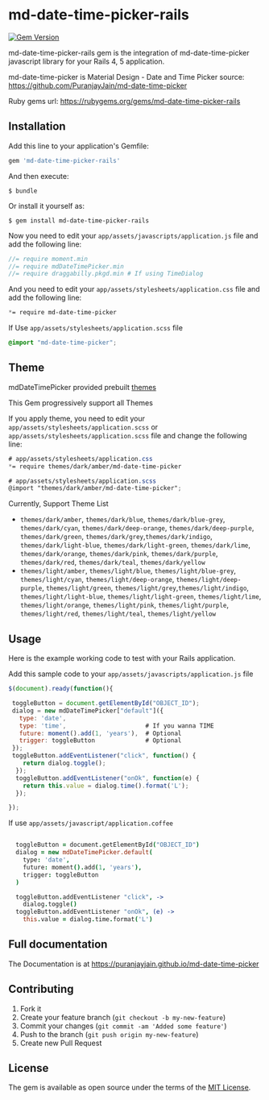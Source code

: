 # md-date-time-picker-rails
[![Gem
Version](https://badge.fury.io/rb/md-date-time-picker-rails.svg)](https://badge.fury.io/rb/md-date-time-picker-rails)

md-date-time-picker-rails gem is the integration of md-date-time-picker javascript
library for your Rails 4, 5 application.

md-date-time-picker is Material Design - Date and Time Picker
source: https://github.com/PuranjayJain/md-date-time-picker

Ruby gems url: https://rubygems.org/gems/md-date-time-picker-rails

## Installation

Add this line to your application's Gemfile:

```ruby
gem 'md-date-time-picker-rails'
```

And then execute:

    $ bundle

Or install it yourself as:

    $ gem install md-date-time-picker-rails

Now you need to edit your `app/assets/javascripts/application.js` file
and add the following line:
``` javascript
//= require moment.min
//= require mdDateTimePicker.min
//= require draggabilly.pkgd.min # If using TimeDialog
```

And you need to edit your `app/assets/stylesheets/application.css` file
and add the following line:

```css
*= require md-date-time-picker
```

If Use `app/assets/stylesheets/application.scss` file
```scss
@import "md-date-time-picker";
```

## Theme

mdDateTimePicker provided prebuilt
[themes](http://puranjayjain.github.io/md-date-time-picker/)

This Gem progressively support all Themes

If you apply theme, you need to edit your `app/assets/stylesheets/application.scss` or `app/assets/stylesheets/application.scss` file
and change the following line:


```css
# app/assets/stylesheets/application.css
*= require themes/dark/amber/md-date-time-picker
```

```scss
# app/assets/stylesheets/application.scss
@import "themes/dark/amber/md-date-time-picker";
```

Currently,  Support Theme List

- `themes/dark/amber`, `themes/dark/blue`, `themes/dark/blue-grey`, `themes/dark/cyan`, `themes/dark/deep-orange`, `themes/dark/deep-purple`, `themes/dark/green`, `themes/dark/grey`,`themes/dark/indigo`, `themes/dark/light-blue`, `themes/dark/light-green`, `themes/dark/lime`, `themes/dark/orange`, `themes/dark/pink`, `themes/dark/purple`, `themes/dark/red`, `themes/dark/teal`, `themes/dark/yellow`
- `themes/light/amber`, `themes/light/blue`, `themes/light/blue-grey`, `themes/light/cyan`, `themes/light/deep-orange`, `themes/light/deep-purple`, `themes/light/green`, `themes/light/grey`,`themes/light/indigo`, `themes/light/light-blue`, `themes/light/light-green`, `themes/light/lime`, `themes/light/orange`, `themes/light/pink`, `themes/light/purple`, `themes/light/red`, `themes/light/teal`, `themes/light/yellow`






## Usage

Here is the example working code to test with your Rails application.

Add this sample code to your `app/assets/javascripts/application.js`
file

``` javascript
$(document).ready(function(){

 toggleButton = document.getElementById("OBJECT_ID");
 dialog = new mdDateTimePicker["default"]({
   type: 'date',
   type: 'time',                      # If you wanna TIME
   future: moment().add(1, 'years'),  # Optional
   trigger: toggleButton              # Optional
 });
 toggleButton.addEventListener("click", function() {
    return dialog.toggle();
  });
  toggleButton.addEventListener("onOk", function(e) {
    return this.value = dialog.time().format('L');
  });

});
```

If use `app/assets/javascript/application.coffee`

``` coffee

  toggleButton = document.getElementById("OBJECT_ID")
  dialog = new mdDateTimePicker.default(
    type: 'date',
    future: moment().add(1, 'years'),
    trigger: toggleButton
  )

  toggleButton.addEventListener "click", ->
    dialog.toggle()
  toggleButton.addEventListener "onOk", (e) ->
    this.value = dialog.time.format('L')

```



## Full documentation 

The Documentation is at
https://puranjayjain.github.io/md-date-time-picker

## Contributing

1. Fork it
2. Create your feature branch (`git checkout -b my-new-feature`)
3. Commit your changes (`git commit -am 'Added some feature'`)
4. Push to the branch (`git push origin my-new-feature`)
5. Create new Pull Request


## License

The gem is available as open source under the terms of the [MIT
License](http://opensource.org/licenses/MIT).


